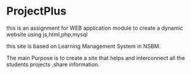 # ProjectPlus
 this is an assignment for WEB application module to create a dynamic website using js,html,php,mysql
 
 
 this site is based on Learning Management System in NSBM. 
 
 The main Purpose is to create a site that helps and interconnect all the students projects ,share information.
 
 

